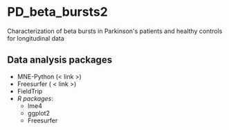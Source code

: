 # PD_beta_bursts2
Characterization of beta bursts in Parkinson's patients and healthy controls for longitudinal data


## Data analysis packages
* MNE-Python (< link >)
* Freesurfer ( < link >)
* FieldTrip
* *R packages*:
    * lme4
    * ggplot2
    * Freesurfer


